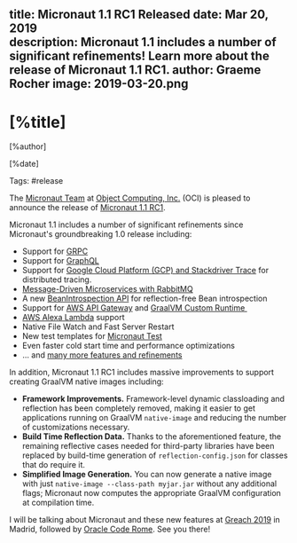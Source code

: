title: Micronaut 1.1 RC1 Released
date: Mar 20, 2019  
description: Micronaut 1.1 includes a number of significant refinements! Learn more about the release of Micronaut 1.1 RC1.
author: Graeme Rocher
image: 2019-03-20.png
---

# [%title]

[%author]

[%date] 

Tags: #release

The [Micronaut Team](https://objectcomputing.com/products/2gm-team) at [Object Computing, Inc.](https://objectcomputing.com/) (OCI) is pleased to announce the release of [Micronaut 1.1 RC1](https://github.com/micronaut-projects/micronaut-core/releases/tag/v1.1.0.RC1).

Micronaut 1.1 includes a number of significant refinements since Micronaut's groundbreaking 1.0 release including:

*   Support for [GRPC](https://grpc.io)
*   Support for [GraphQL](https://micronaut-projects.github.io/micronaut-graphql/latest/guide/index.html)
*   Support for [Google Cloud Platform (GCP) and Stackdriver Trace](https://micronaut-projects.github.io/micronaut-gcp/latest/guide/) for distributed tracing.
*   [Message-Driven Microservices with RabbitMQ](https://micronaut-projects.github.io/micronaut-rabbitmq/latest/guide/)
*   A new [BeanIntrospection API](https://docs.micronaut.io/snapshot/guide/index.html#introspection) for reflection-free Bean introspection
*   Support for [AWS API Gateway](https://micronaut-projects.github.io/micronaut-aws/latest/guide/#apiProxy) and [GraalVM Custom Runtime ](https://micronaut-projects.github.io/micronaut-aws/latest/guide/#customRuntimes)
*   [AWS Alexa Lambda](https://micronaut-projects.github.io/micronaut-aws/latest/guide/#alexa) support
*   Native File Watch and Fast Server Restart
*   New test templates for [Micronaut Test](https://micronaut-projects.github.io/micronaut-test/latest/guide/index.html)
*   Even faster cold start time and performance optimizations
*   ... and [many more features and refinements](https://docs.micronaut.io/1.1.x/guide/index.html#whatsNew)

In addition, Micronaut 1.1 RC1 includes massive improvements to support creating GraalVM native images including:

*   **Framework Improvements.** Framework-level dynamic classloading and reflection has been completely removed, making it easier to get applications running on GraalVM `native-image` and reducing the number of customizations necessary.
*   **Build Time Reflection Data.** Thanks to the aforementioned feature, the remaining reflective cases needed for third-party libraries have been replaced by build-time generation of `reflection-config.json` for classes that do require it.
*   **Simplified Image Generation.** You can now generate a native image with just `native-image --class-path myjar.jar` without any additional flags; Micronaut now computes the appropriate GraalVM configuration at compilation time.

I will be talking about Micronaut and these new features at [Greach 2019](https://www.greachconf.com) in Madrid, followed by [Oracle Code Rome](https://developer.oracle.com/code/rome-april-2019). See you there!
